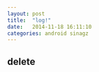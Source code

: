 ```yaml
---
layout: post
title:  "log!"
date:   2014-11-18 16:11:10
categories: android sinagz
---
```


## delete

